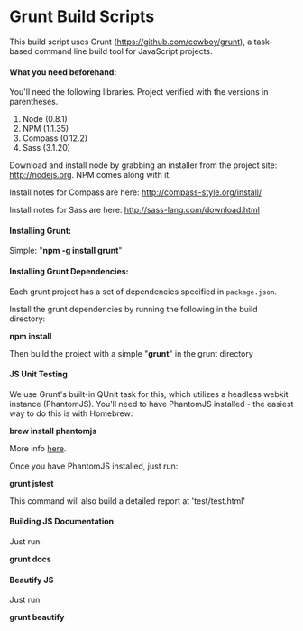 Grunt Build Scripts
===================

This build script uses Grunt (<https://github.com/cowboy/grunt>), a task-based command line build tool for JavaScript projects.

####  What you need beforehand:

You'll need the following libraries. Project verified with the versions in parentheses.

1. Node (0.8.1)
2. NPM (1.1.35)
3. Compass (0.12.2)
4. Sass (3.1.20)

Download and install node by grabbing an installer from the project site: <http://nodejs.org>. NPM comes along with it.

Install notes for Compass are here: <http://compass-style.org/install/>

Install notes for Sass are here: <http://sass-lang.com/download.html>

####  Installing Grunt:

Simple: "**npm -g install grunt**"

#### Installing Grunt Dependencies:

Each grunt project has a set of dependencies specified in `package.json`.

Install the grunt dependencies by running the following in the build directory:

**npm install**

Then build the project with a simple "**grunt**" in the grunt directory

#### JS Unit Testing

We use Grunt's built-in QUnit task for this, which utilizes a headless webkit instance (PhantomJS). You'll need to have PhantomJS installed - the easiest way to do this is with Homebrew:

**brew install phantomjs**

More info [here](http://code.google.com/p/phantomjs/wiki/Installation).

Once you have PhantomJS installed, just run:

**grunt jstest**

This command will also build a detailed report at 'test/test.html'

#### Building JS Documentation

Just run:

**grunt docs**

#### Beautify JS

Just run:

**grunt beautify**